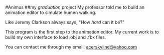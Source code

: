 #Animus
##my _graduation_ project
My professor told me to build an animation editor to simulate humen walking.

Like Jeremy Clarkson always says, "How _hard_ can it be?"

This program is the first step to the animation editor. My current work is to build my own interface to load .obj and .fbx files. 

You can contact me through my email: 
acerskyline@yahoo.com